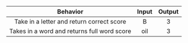 |Behavior|Input|Output|
|:-:|:-:|:-:|
|Take in a letter and return correct score|B|3|
|Takes in a word and returns full word score|oil|3|